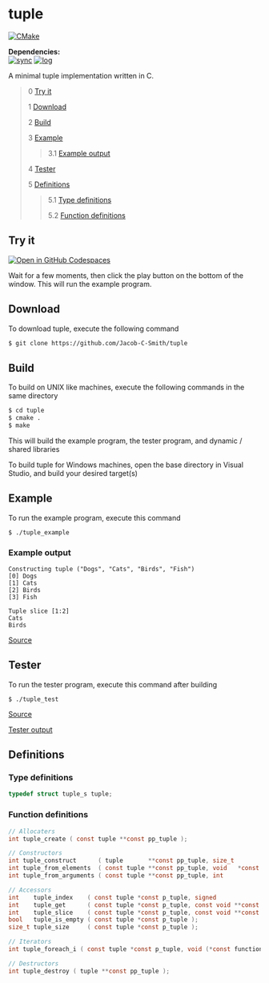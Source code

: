 # tuple
[![CMake](https://github.com/Jacob-C-Smith/tuple/actions/workflows/cmake.yml/badge.svg?branch=main)](https://github.com/Jacob-C-Smith/tuple/actions/workflows/cmake.yml)

**Dependencies:**\
[![sync](https://github.com/Jacob-C-Smith/sync/actions/workflows/cmake.yml/badge.svg)](https://github.com/Jacob-C-Smith/sync/actions/workflows/cmake.yml)
[![log](https://github.com/Jacob-C-Smith/log/actions/workflows/cmake.yml/badge.svg)](https://github.com/Jacob-C-Smith/log/actions/workflows/cmake.yml)

 A minimal tuple implementation written in C. 
 
 > 0 [Try it](#try-it)
 > 
 > 1 [Download](#download)
 >
 > 2 [Build](#build)
 >
 > 3 [Example](#example)
 >
 >> 3.1 [Example output](#example-output)
 >
 > 4 [Tester](#tester)
 >
 > 5 [Definitions](#definitions)
 >
 >> 5.1 [Type definitions](#type-definitions)
 >>
 >> 5.2 [Function definitions](#function-definitions)

## Try it
[![Open in GitHub Codespaces](https://github.com/codespaces/badge.svg)](https://codespaces.new/Jacob-C-Smith/tuple?quickstart=1)

Wait for a few moments, then click the play button on the bottom of the window. This will run the example program.

 ## Download
 To download tuple, execute the following command
 ```bash
 $ git clone https://github.com/Jacob-C-Smith/tuple
 ```
 ## Build
 To build on UNIX like machines, execute the following commands in the same directory
 ```bash
 $ cd tuple
 $ cmake .
 $ make
 ```
  This will build the example program, the tester program, and dynamic / shared libraries

  To build tuple for Windows machines, open the base directory in Visual Studio, and build your desired target(s)
 ## Example
 To run the example program, execute this command
 ```
 $ ./tuple_example
 ```
 ### Example output
 ```
Constructing tuple ("Dogs", "Cats", "Birds", "Fish")
[0] Dogs
[1] Cats
[2] Birds
[3] Fish

Tuple slice [1:2]
Cats
Birds
 ```
 [Source](main.c)
## Tester
 To run the tester program, execute this command after building
 ```
 $ ./tuple_test
 ```
 [Source](tuple_test.c)
 
 [Tester output](test_output.txt)
 ## Definitions
 ### Type definitions
 ```c
 typedef struct tuple_s tuple;
 ```
 ### Function definitions
 ```c 
// Allocaters
int tuple_create ( const tuple **const pp_tuple );

// Constructors
int tuple_construct      ( tuple       **const pp_tuple, size_t               size );
int tuple_from_elements  ( const tuple **const pp_tuple, void   *const *const elements     , size_t size );
int tuple_from_arguments ( const tuple **const pp_tuple, int                  element_count, ... );

// Accessors
int    tuple_index    ( const tuple *const p_tuple, signed             index      , void   **const pp_value );
int    tuple_get      ( const tuple *const p_tuple, const void **const pp_elements, size_t  *const p_count );
int    tuple_slice    ( const tuple *const p_tuple, const void **const pp_elements, signed         lower_bound, signed upper_bound );
bool   tuple_is_empty ( const tuple *const p_tuple );
size_t tuple_size     ( const tuple *const p_tuple );

// Iterators
int tuple_foreach_i ( const tuple *const p_tuple, void (*const function)(void *const value, size_t index) );

// Destructors
int tuple_destroy ( tuple **const pp_tuple );
```